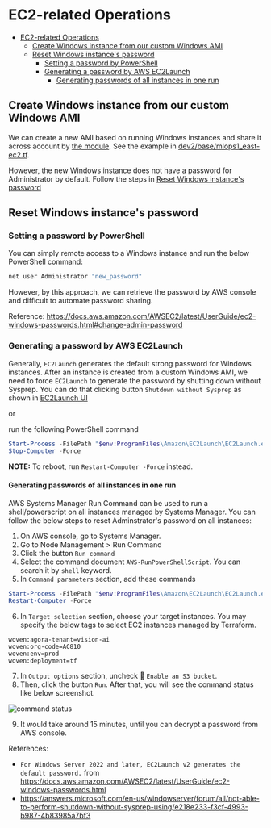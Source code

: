 # EC2-related Operations

* [EC2-related Operations](#ec2-related-operations)
  * [Create Windows instance from our custom Windows AMI](#create-windows-instance-from-our-custom-windows-ami)
  * [Reset Windows instance's password](#reset-windows-instances-password)
    * [Setting a password by PowerShell](#setting-a-password-by-powershell)
    * [Generating a password by AWS EC2Launch](#generating-a-password-by-aws-ec2launch)
      * [Generating passwords of all instances in one run](#generating-passwords-of-all-instances-in-one-run)

## Create Windows instance from our custom Windows AMI

We can create a new AMI based on running Windows instances and share it across account by [the module](../../../terraform/modules/agora_aws_vai_vms_ami).
See the example in [dev2/base/mlops1_east-ec2.tf](../../../terraform/environments/dev2/base/mlops1_east-ec2.tf).

However, the new Windows instance does not have a password for Administrator by default.
Follow the steps in [Reset Windows instance's password](#reset-windows-instances-password)

## Reset Windows instance's password

### Setting a password by PowerShell

You can simply remote access to a Windows instance and run the below PowerShell command:

```powershell
net user Administrator "new_password"
```

However, by this approach, we can retrieve the password by AWS console and difficult to automate password sharing.

Reference: https://docs.aws.amazon.com/AWSEC2/latest/UserGuide/ec2-windows-passwords.html#change-admin-password

### Generating a password by AWS EC2Launch


Generally, `EC2Launch` generates the default strong password for Windows instances.
After an instance is created from a custom Windows AMI, we need to force `EC2Launch` to generate the password by shutting down without Sysprep.
You can do that clicking button `Shutdown without Sysprep` as shown in [EC2Launch UI](https://docs.aws.amazon.com/AWSEC2/latest/UserGuide/ec2launch-v2-settings.html#ec2launch-v2-ui)

or

run the following PowerShell command

```powershell
Start-Process -FilePath "$env:ProgramFiles\Amazon\EC2Launch\EC2Launch.exe" -Argument 'reset' -Wait
Stop-Computer -Force
```

**NOTE:** To reboot, run `Restart-Computer -Force` instead.

#### Generating passwords of all instances in one run

AWS Systems Manager Run Command can be used to run a shell/powerscript on all instances managed by Systems Manager.
You can follow the below steps to reset Adminstrator's password on all instances:

1. On AWS console, go to Systems Manager.
2. Go to Node Management > Run Command
3. Click the button `Run command`
4. Select the command document `AWS-RunPowerShellScript`. You can search it by `shell` keyword.
5. In `Command parameters` section, add these commands

```powershell
Start-Process -FilePath "$env:ProgramFiles\Amazon\EC2Launch\EC2Launch.exe" -Argument 'reset' -Wait
Restart-Computer -Force
```

6. In `Target selection` section, choose your target instances. You may specify the below tags to select EC2 instances managed by Terraform.

```
woven:agora-tenant=vision-ai
woven:org-code=AC810
woven:env=prod
woven:deployment=tf
```

7. In `Output options` section, uncheck 🔲 `Enable an S3 bucket`.
8. Then, click the button `Run`. After that, you will see the command status like below screenshot.

![command status](./static/resetting_password_command_status.png)

9. It would take around 15 minutes, until you can decrypt a password from AWS console. 


References:

- `For Windows Server 2022 and later, EC2Launch v2 generates the default password.` from https://docs.aws.amazon.com/AWSEC2/latest/UserGuide/ec2-windows-passwords.html
- https://answers.microsoft.com/en-us/windowserver/forum/all/not-able-to-perform-shutdown-without-sysprep-using/e218e233-f3cf-4993-b987-4b83985a7bf3
